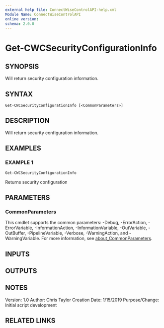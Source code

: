 ```yaml
---
external help file: ConnectWiseControlAPI-help.xml
Module Name: ConnectWiseControlAPI
online version:
schema: 2.0.0
---
```


# Get-CWCSecurityConfigurationInfo

## SYNOPSIS
Will return security configuration information.

## SYNTAX

```
Get-CWCSecurityConfigurationInfo [<CommonParameters>]
```

## DESCRIPTION
Will return security configuration information.

## EXAMPLES

### EXAMPLE 1
```
Get-CWCSecurityConfigurationInfo
```

Returns security configuration

## PARAMETERS

### CommonParameters
This cmdlet supports the common parameters: -Debug, -ErrorAction, -ErrorVariable, -InformationAction, -InformationVariable, -OutVariable, -OutBuffer, -PipelineVariable, -Verbose, -WarningAction, and -WarningVariable. For more information, see [about_CommonParameters](http://go.microsoft.com/fwlink/?LinkID=113216).

## INPUTS

## OUTPUTS

## NOTES
Version:        1.0
Author:         Chris Taylor
Creation Date:  1/15/2019
Purpose/Change: Initial script development

## RELATED LINKS
